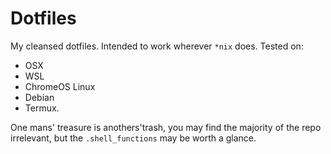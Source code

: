 # Dotfiles

My cleansed dotfiles.  Intended to work wherever `*nix` does.  Tested on:


+ OSX 
+ WSL 
+ ChromeOS Linux 
+ Debian 
+ Termux. 

One mans' treasure is anothers'trash, you may find the majority of the repo
irrelevant, but the `.shell_functions` may be worth a glance.

